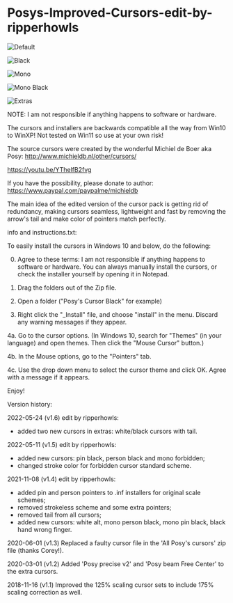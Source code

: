 # Posys-Improved-Cursors-edit-by-ripperhowls

![Default](https://user-images.githubusercontent.com/95716821/170109825-fea7b326-963e-4766-a932-e2205d103b68.png)

![Black](https://user-images.githubusercontent.com/95716821/170109371-97e815f0-f447-4ef4-8462-55e9b8fce0ed.png)

![Mono](https://user-images.githubusercontent.com/95716821/170110864-db4470bb-a5c6-492c-b76e-9e9ec4229773.png)

![Mono Black](https://user-images.githubusercontent.com/95716821/170112594-158a22a3-a7eb-4f23-bf42-a69a7d170b42.png)

![Extras](https://user-images.githubusercontent.com/95716821/170105387-261faab4-f1e4-4651-a392-5c0aea3dae33.png)

NOTE: I am not responsible if anything happens to software or hardware.

The cursors and installers are backwards compatible all the way from Win10 to WinXP! Not tested on Win11 so use at your own risk!

The source cursors were created by the wonderful Michiel de Boer aka Posy: http://www.michieldb.nl/other/cursors/

https://youtu.be/YThelfB2fvg

If you have the possibility, please donate to author: https://www.paypal.com/paypalme/michieldb

The main idea of the edited version of the cursor pack is getting rid of redundancy, making cursors seamless, lightweight and fast by removing the arrow's tail and make color of pointers match perfectly.

info and instructions.txt:

To easily install the cursors in Windows 10 and below, do the following:

0. Agree to these terms: I am not responsible if anything happens to software or hardware.
You can always manually install the cursors, or check the installer yourself by opening it in Notepad.

1. Drag the folders out of the Zip file.

2. Open a folder ("Posy's Cursor Black" for example)

3. Right click the "_Install" file, and choose "install" in the menu. Discard any warning messages if they appear.

4a. Go to the cursor options.
(In Windows 10, search for "Themes" (in your language) and open themes. Then click the "Mouse Cursor" button.)

4b. In the Mouse options, go to the "Pointers" tab.

4c.  Use the drop down menu to select the cursor theme and click OK. Agree with a message if it appears.

Enjoy!

Version history:

2022-05-24 (v1.6) edit by ripperhowls:
- added two new cursors in extras: white/black cursors with tail.

2022-05-11 (v1.5) edit by ripperhowls:
- added new cursors: pin black, person black and mono forbidden;
- changed stroke color for forbidden cursor standard scheme.

2021-11-08 (v1.4) edit by ripperhowls: 
- added pin and person pointers to .inf installers for original scale schemes;
- removed strokeless scheme and some extra pointers;
- removed tail from all cursors;
- added new cursors: white alt, mono person black, mono pin black, black hand wrong finger.

2020-06-01 (v1.3) Replaced a faulty cursor file in the 'All Posy's cursors' zip file (thanks Corey!).

2020-03-01 (v1.2) Added 'Posy precise v2' and 'Posy beam Free Center' to the extra cursors.

2018-11-16 (v1.1) Improved the 125% scaling cursor sets to include 175% scaling correction as well.
